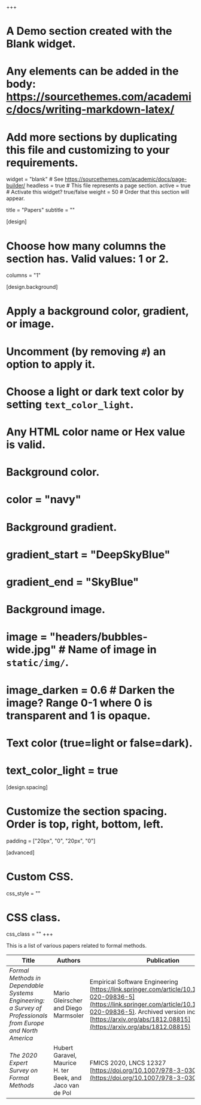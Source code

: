 +++
# A Demo section created with the Blank widget.
# Any elements can be added in the body: https://sourcethemes.com/academic/docs/writing-markdown-latex/
# Add more sections by duplicating this file and customizing to your requirements.

widget = "blank"  # See https://sourcethemes.com/academic/docs/page-builder/
headless = true  # This file represents a page section.
active = true  # Activate this widget? true/false
weight = 50  # Order that this section will appear.

title = "Papers"
subtitle = ""

[design]
  # Choose how many columns the section has. Valid values: 1 or 2.
  columns = "1"

[design.background]
  # Apply a background color, gradient, or image.
  #   Uncomment (by removing `#`) an option to apply it.
  #   Choose a light or dark text color by setting `text_color_light`.
  #   Any HTML color name or Hex value is valid.

  # Background color.
  # color = "navy"
  
  # Background gradient.
  # gradient_start = "DeepSkyBlue"
  # gradient_end = "SkyBlue"
  
  # Background image.
  # image = "headers/bubbles-wide.jpg"  # Name of image in `static/img/`.
  # image_darken = 0.6  # Darken the image? Range 0-1 where 0 is transparent and 1 is opaque.

  # Text color (true=light or false=dark).
  # text_color_light = true

[design.spacing]
  # Customize the section spacing. Order is top, right, bottom, left.
  padding = ["20px", "0", "20px", "0"]

[advanced]
 # Custom CSS. 
 css_style = ""
 
 # CSS class.
 css_class = ""
+++

This is a list of various papers related to formal methods.

Title         | Authors      | Publication | Year | pdf
------------- | -------------| ------------| ---- | ---
_Formal Methods in Dependable Systems Engineering: a Survey of Professionals from Europe and North America_ | Mario Gleirscher and Diego Marmsoler | Empirical Software Engineering [https://link.springer.com/article/10.1007/s10664-020-09836-5](https://link.springer.com/article/10.1007/s10664-020-09836-5). Archived version including quotes: [https://arxiv.org/abs/1812.08815](https://arxiv.org/abs/1812.08815)| 2020 | [pdf](https://github.com/havelund/fme-industry/blob/master/papers/fm-survey-ese-2020.pdf)
_The 2020 Expert Survey on Formal Methods_ | Hubert Garavel, Maurice H. ter Beek, and Jaco van de Pol | FMICS 2020, LNCS 12327 [https://doi.org/10.1007/978-3-030-58298-2_1](https://doi.org/10.1007/978-3-030-58298-2_1) | 2020 | [pdf](https://github.com/havelund/fme-industry/blob/master/papers/expert-survey-fmics-2020.pdf)


